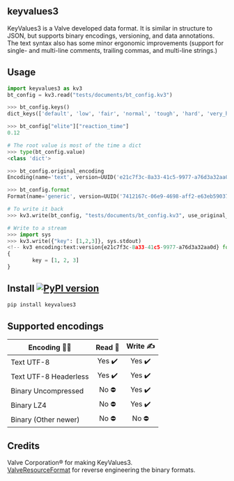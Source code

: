 ## keyvalues3
KeyValues3 is a Valve developed data format. It is similar in structure to JSON, but supports binary encodings, versioning, and data annotations. The text syntax also has some minor ergonomic improvements (support for single- and multi-line comments, trailing commas, and multi-line strings.)

## Usage
```py
import keyvalues3 as kv3
bt_config = kv3.read("tests/documents/bt_config.kv3")

>>> bt_config.keys()
dict_keys(['default', 'low', 'fair', 'normal', 'tough', 'hard', 'very_hard', 'expert', 'elite'])

>>> bt_config["elite"]["reaction_time"]
0.12
```

```py
# The root value is most of the time a dict
>>> type(bt_config.value)
<class 'dict'>

>>> bt_config.original_encoding
Encoding(name='text', version=UUID('e21c7f3c-8a33-41c5-9977-a76d3a32aa0d'))

>>> bt_config.format
Format(name='generic', version=UUID('7412167c-06e9-4698-aff2-e63eb59037e7'))

# To write it back
>>> kv3.write(bt_config, "tests/documents/bt_config.kv3", use_original_encoding=True)

# Write to a stream
>>> import sys
>>> kv3.write({"key": [1,2,3]}, sys.stdout)
<!-- kv3 encoding:text:version{e21c7f3c-8a33-41c5-9977-a76d3a32aa0d} format:generic:version{7412167c-06e9-4698-aff2-e63eb59037e7} -->
{
        key = [1, 2, 3]
}
```

## Install  [![PyPI version](https://badge.fury.io/py/keyvalues3.svg)](https://badge.fury.io/py/keyvalues3)
```bash
pip install keyvalues3
```

## Supported encodings
| Encoding 👩‍💻 | Read 📖 | Write ✍️ |
| ----------- | :-----: | :-------: |
| Text UTF-8 | Yes ✔️ | Yes ✔️ |
| Text UTF-8 Headerless | Yes ✔️ | Yes ✔️ |
| Binary Uncompressed | No ⛔ | Yes ✔️ |
| Binary LZ4 | No ⛔ | Yes ✔️ |
| Binary (Other newer) | No ⛔ | No ⛔ |

## Credits
Valve Corporation® for making KeyValues3.  
[ValveResourceFormat](https://github.com/ValveResourceFormat/ValveResourceFormat/blob/master/ValveResourceFormat/Resource/ResourceTypes/BinaryKV3.cs) for reverse engineering the binary formats.
